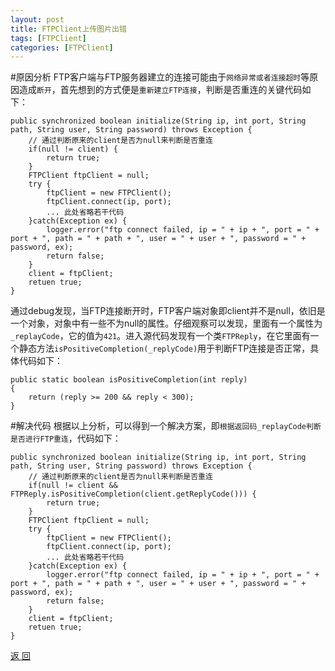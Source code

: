 ```yaml
---
layout: post
title: FTPClient上传图片出错
tags: [FTPClient]
categories: [FTPClient]
---
```




#原因分析
FTP客户端与FTP服务器建立的连接可能由于`网络异常或者连接超时`等原因造成`断开`，首先想到的方式便是`重新建立FTP连接`，判断是否重连的关键代码如下：

    public synchronized boolean initialize(String ip, int port, String path, String user, String password) throws Exception {
    	// 通过判断原来的client是否为null来判断是否重连
	    if(null != client) {
    	    return true;
        }
	    FTPClient ftpClient = null;
	    try {
    	    ftpClient = new FTPClient();
    	    ftpClient.connect(ip, port);
    	    ... 此处省略若干代码
        }catch(Exception ex) {
		    logger.error("ftp connect failed, ip = " + ip + ", port = " + port + ", path = " + path + ", user = " + user + ", password = " + password, ex);
		    return false;
	    }
	    client = ftpClient;
	    retuen true;
    }


通过debug发现，当FTP连接断开时，FTP客户端对象即client并不是null，依旧是一个对象，对象中有一些不为null的属性。仔细观察可以发现，里面有一个属性为`_replayCode`，它的值为`421`。进入源代码发现有一个类`FTPReply`，在它里面有一个静态方法`isPositiveCompletion(_replyCode)`用于判断FTP连接是否正常，具体代码如下：

    public static boolean isPositiveCompletion(int reply)
    {
        return (reply >= 200 && reply < 300);
    }


#解决代码
根据以上分析，可以得到一个解决方案，即`根据返回码_replayCode判断是否进行FTP重连`，代码如下：

    public synchronized boolean initialize(String ip, int port, String path, String user, String password) throws Exception {
    	// 通过判断原来的client是否为null来判断是否重连
	    if(null != client && FTPReply.isPositiveCompletion(client.getReplyCode())) {
    	    return true;
        }
	    FTPClient ftpClient = null;
	    try {
    	    ftpClient = new FTPClient();
    	    ftpClient.connect(ip, port);
    	    ... 此处省略若干代码
        }catch(Exception ex) {
		    logger.error("ftp connect failed, ip = " + ip + ", port = " + port + ", path = " + path + ", user = " + user + ", password = " + password, ex);
		    return false;
	    }
	    client = ftpClient;
	    retuen true;
    }




<a href="{{ site.baseurl }}/index.html" class="btn-back">返 回</a>